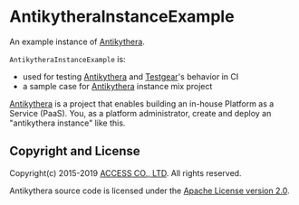 # AntikytheraInstanceExample

An example instance of [Antikythera].

[Antikythera]: https://github.com/access-company/antikythera

`AntikytheraInstanceExample` is:

- used for testing [Antikythera] and [Testgear](https://github.com/access-company/testgear)'s behavior in CI
- a sample case for [Antikythera] instance mix project

[Antikythera] is a project that enables building an in-house Platform as a Service (PaaS).
You, as a platform administrator, create and deploy an "antikythera instance" like this.

## Copyright and License

Copyright(c) 2015-2019 [ACCESS CO., LTD](https://www.access-company.com). All rights reserved.

Antikythera source code is licensed under the [Apache License version 2.0](./LICENSE).
